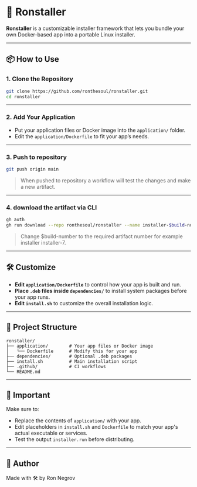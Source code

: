 # 🐳 Ronstaller

**Ronstaller** is a customizable installer framework that lets you bundle your own Docker-based app into a portable Linux installer.

---

## 📦 How to Use

### 1. Clone the Repository

```bash
git clone https://github.com/ronthesoul/ronstaller.git
cd ronstaller
```

---

### 2. Add Your Application

- Put your application files or Docker image into the `application/` folder.
- Edit the `application/Dockerfile` to fit your app’s needs.

---

### 3. Push to repository

```bash
git push origin main
```
> When pushed to repository a workflow will test the changes and make a new artifact.

---

### 4. download the artifact via CLI

```bash
gh auth
gh run download --repo ronthesoul/ronstaller --name installer-$build-number #
```

> Change $build-number to the required artifact number for example installer installer-7.

---

## 🛠 Customize

- **Edit `application/Dockerfile`** to control how your app is built and run.
- **Place `.deb` files inside `dependencies/`** to install system packages before your app runs.
- **Edit `install.sh`** to customize the overall installation logic.

---

## 📁 Project Structure

```
ronstaller/
├── application/        # Your app files or Docker image
│   └── Dockerfile      # Modify this for your app
├── dependencies/       # Optional .deb packages
├── install.sh          # Main installation script
├── .github/            # CI workflows
└── README.md
```

---

## 📌 Important

Make sure to:

- Replace the contents of `application/` with your app.
- Edit placeholders in `install.sh` and `Dockerfile` to match your app's actual executable or services.
- Test the output `installer.run` before distributing.

---

## 👤 Author

Made with 🛠 by Ron Negrov
